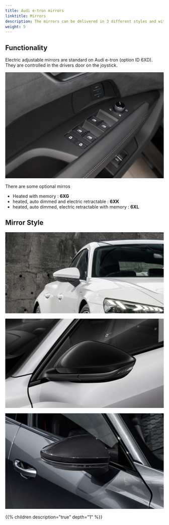 ```yaml
---
title: Audi e-tron mirrors
linktitle: Mirrors
description: The mirrors can be delivered in 3 different styles and with different functionality.
weight: 5
---
```


## Functionality

Electric adjustable mirrors are standard on Audi e-tron (option ID 6XD). They are controlled in the drivers door on the joystick.

![Mirror control](control.jpg "Mirrors are controlled in driver door" )

There are some optional mirros

- Heated with memory : **6XG**
- heated, auto dimmed and electric retractable : **6XK**
- heated, auto dimmed, electric retractable with memory : **6XL**

## Mirror Style

![Painted mirror](mirror_painted.jpg "Painted mirrors in body color option ID 6FA")

![Black mirror](mirrors_black.png "Black mirror Option ID 6FJ")

![Black mirror](mirror_carbon.jpg "Carbon mirro Option ID 6FQ")

{{% children description="true" depth="1" %}}
